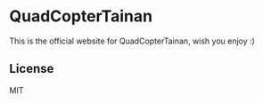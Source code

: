 # QuadCopterTainan

This is the official website for QuadCopterTainan, wish you enjoy :)


## License

MIT 
